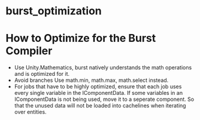 # burst_optimization
# How to Optimize for the Burst Compiler

* Use Unity.Mathematics, burst natively understands the math operations and is optimized for it.
* Avoid branches Use math.min, math.max, math.select instead.
* For jobs that have to be highly optimized, ensure that each job uses every single variable in the IComponentData. If some variables in an IComponentData is not being used, move it to a seperate component. So that the unused data will not be loaded into cachelines when iterating over entities.